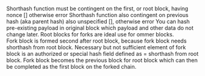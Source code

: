 # 
Shorthash function must be contingent on the first, or root block, having nonce [] otherwise error
Shorthash function also contingent on previous hash (aka parent hash) also unspecified [], otherwise error
You can hash pre-existing payload in original block which payload and other data do not change later. 
Root blocks for forks are ideal use for ommer blocks.  
Fork block is formed second after root block, because fork block needs shorthash from root block. 
Necessary but not sufficient element of fork block is an authorized or special hash field defined as = shorthash from root block. 
Fork block becomes the previous block for root block which can then be completed as the first block on the forked chain.   
